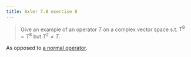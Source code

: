 ```yaml
---
title: Axler 7.B exercise 8
---
```


> Give an example of an operator $T$ on a complex vector space s.t.
> $T^9 = T^8$ but $T^2 \neq  T$.

As opposed to [a normal operator](KBe21math530retAxler7B7.org).
